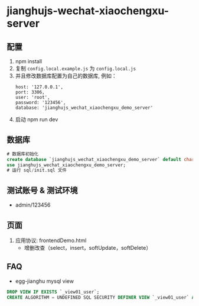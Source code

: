# jianghujs-wechat-xiaochengxu-server

## 配置

1. npm install
2. 复制 `config.local.example.js` 为 `config.local.js`
3. 并且修改数据库配置为自己的数据库, 例如：
   ```
   host: '127.0.0.1',
   port: 3306,
   user: 'root',
   password: '123456',
   database: 'jianghujs_wechat_xiaochengxu_demo_server'
   ```
4. 启动 npm run dev
   
## 数据库

```sql
# 数据库初始化
create database `jianghujs_wechat_xiaochengxu_demo_server` default character set utf8mb4 collate utf8mb4_bin;
use jianghujs_wechat_xiaochengxu_demo_server;
# 运行 sql/init.sql 文件
```

## 测试账号 & 测试环境

- admin/123456

## 页面

1. 应用协议: frontendDemo.html
   * 增删改查（select，insert，softUpdate，softDelete）

## FAQ

- egg-jianghu mysql view
```sql
DROP VIEW IF EXISTS `_view01_user`;
CREATE ALGORITHM = UNDEFINED SQL SECURITY DEFINER VIEW `_view01_user` AS select * from `_user`;
```
